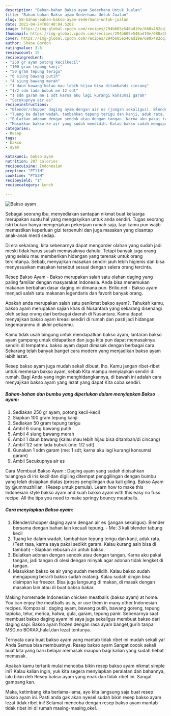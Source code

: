 ```yaml
---
description: "Bahan-bahan Bakso ayam Sederhana Untuk Jualan"
title: "Bahan-bahan Bakso ayam Sederhana Untuk Jualan"
slug: 58-bahan-bahan-bakso-ayam-sederhana-untuk-jualan
date: 2021-04-24T00:40:04.520Z
image: https://img-global.cpcdn.com/recipes/294b605e546ad19e/680x482cq70/bakso-ayam-foto-resep-utama.jpg
thumbnail: https://img-global.cpcdn.com/recipes/294b605e546ad19e/680x482cq70/bakso-ayam-foto-resep-utama.jpg
cover: https://img-global.cpcdn.com/recipes/294b605e546ad19e/680x482cq70/bakso-ayam-foto-resep-utama.jpg
author: Shane Gordon
ratingvalue: 3.6
reviewcount: 15
recipeingredient:
- "250 gr ayam potong kecilkecil"
- "100 gram tepung kanji"
- "50 gram tepung terigu"
- "6 siung bawang putih"
- "4 siung bawang merah"
- "1 daun bawang kalau mau lebih hijau bisa ditambahdi cincang"
- "1/2 sdm lada bubuk me 12 sdt"
- "1 sdm garam me 1 sdt karna aku lagi kurangi konsumsi garam"
- "Secukupnya air es"
recipeinstructions:
- "Blender/chopper daging ayam dengan air es (jangan sekaligus). Blender bersama dengan bahan lain kecuali tepung.  Me: 3 kali blender tabung kecil"
- "Tuang ke dalam wadah, tambahkan tepung terigu dan kanji, aduk rata. (Test rasa, karna saya pakai sedikit garam. Kalau kurang asin bisa di tambah) Siapkan rebusan air untuk bakso."
- "Bulatkan adonan dengan sendok atau dengan tangan. Karna aku pakai tangan, jadi tangan di olesi dengan minyak agar adonan tidak lengket di tangan."
- "Masukkan bakso ke air yang sudah mendidih. Kalau bakso sudah mengapung berarti bakso sudah matang. Kalau sudah dingin bisa disimpan ke freezer. Bisa juga langsung di makan, di masak dengan masakan lain atau di buat bakso bakar."
categories:
- Resep
tags:
- bakso
- ayam

katakunci: bakso ayam 
nutrition: 207 calories
recipecuisine: Indonesian
preptime: "PT11M"
cooktime: "PT53M"
recipeyield: "1"
recipecategory: Lunch

---
```



![Bakso ayam](https://img-global.cpcdn.com/recipes/294b605e546ad19e/680x482cq70/bakso-ayam-foto-resep-utama.jpg)

Sebagai seorang ibu, menyediakan santapan nikmat buat keluarga merupakan suatu hal yang mengasyikan untuk anda sendiri. Tugas seorang istri bukan hanya mengerjakan pekerjaan rumah saja, tapi kamu pun wajib memastikan keperluan gizi terpenuhi dan juga masakan yang disantap anak-anak mesti sedap.

Di era  sekarang, kita sebenarnya dapat mengorder olahan yang sudah jadi meski tidak harus susah memasaknya dahulu. Tetapi banyak juga orang yang selalu mau memberikan hidangan yang terenak untuk orang tercintanya. Sebab, menyajikan masakan sendiri jauh lebih higienis dan bisa menyesuaikan masakan tersebut sesuai dengan selera orang tercinta. 

Resep Bakso Ayam - Bakso merupakan salah satu olahan daging yang paling familiar dengan masyarakat Indonesia. Anda bisa menemukan makanan berbahan dasar daging ini dimana pun. Brilio.net - Bakso ayam menjadi salah satu makanan legendaris dan favorit banyak orang.

Apakah anda merupakan salah satu penikmat bakso ayam?. Tahukah kamu, bakso ayam merupakan sajian khas di Nusantara yang sekarang disenangi oleh setiap orang dari berbagai daerah di Nusantara. Kamu dapat menyajikan bakso ayam kreasi sendiri di rumah dan pasti jadi hidangan kegemaranmu di akhir pekanmu.

Kamu tidak usah bingung untuk mendapatkan bakso ayam, lantaran bakso ayam gampang untuk didapatkan dan juga kita pun dapat memasaknya sendiri di tempatmu. bakso ayam dapat dimasak dengan berbagai cara. Sekarang telah banyak banget cara modern yang menjadikan bakso ayam lebih lezat.

Resep bakso ayam juga mudah sekali dibuat, lho. Kamu jangan ribet-ribet untuk memesan bakso ayam, sebab Kita mampu menyiapkan sendiri di rumah. Bagi Anda yang ingin menghidangkannya, di bawah ini adalah cara menyajikan bakso ayam yang lezat yang dapat Kita coba sendiri.

<!--inarticleads1-->

##### Bahan-bahan dan bumbu yang diperlukan dalam menyiapkan Bakso ayam:

1. Sediakan 250 gr ayam, potong kecil-kecil
1. Siapkan 100 gram tepung kanji
1. Sediakan 50 gram tepung terigu
1. Ambil 6 siung bawang putih
1. Ambil 4 siung bawang merah
1. Ambil 1 daun bawang (kalau mau lebih hijau bisa ditambah/di cincang)
1. Ambil 1/2 sdm lada bubuk (me: 1/2 sdt)
1. Gunakan 1 sdm garam (me: 1 sdt; karna aku lagi kurangi konsumsi garam)
1. Ambil Secukupnya air es


Cara Membuat Bakso Ayam : Daging ayam yang sudah dipisahkan tulangnya di iris kecil dan digiling ditempat penggilingan dengan bumbu yang telah disiapkan diatas (proses pengilingan dua kali giling. Bakso Ayam by @ummuzhillan_ (Resep untuk pemula). Learn how to make this Indonesian style bakso ayam and kuah bakso ayam with this easy no fuss recipe. All the tips you need to make springy bouncy meatballs. 

<!--inarticleads2-->

##### Cara menyiapkan Bakso ayam:

1. Blender/chopper daging ayam dengan air es (jangan sekaligus). Blender bersama dengan bahan lain kecuali tepung.  - Me: 3 kali blender tabung kecil
1. Tuang ke dalam wadah, tambahkan tepung terigu dan kanji, aduk rata. (Test rasa, karna saya pakai sedikit garam. Kalau kurang asin bisa di tambah) - Siapkan rebusan air untuk bakso.
1. Bulatkan adonan dengan sendok atau dengan tangan. Karna aku pakai tangan, jadi tangan di olesi dengan minyak agar adonan tidak lengket di tangan.
1. Masukkan bakso ke air yang sudah mendidih. Kalau bakso sudah mengapung berarti bakso sudah matang. Kalau sudah dingin bisa disimpan ke freezer. Bisa juga langsung di makan, di masak dengan masakan lain atau di buat bakso bakar.


Making homemade Indonesian chicken meatballs (bakso ayam) at home. You can enjoy the meatballs as is, or use them in many other Indonesian recipes. Komposisi : daging ayam, bawang putih, bawang goreng, tepung tapioka, telur, merica, halwa, gula, garam, tepung panir. Sebenarnya saat membuat bakso daging ayam ini saya juga sekaligus membuat bakso dari daging sapi. Bakso ayam frozen dengan rasa ayam banget,gurih tanpa MSG,no BORAX,halal,dan lezat tentunya. 

Ternyata cara buat bakso ayam yang mantab tidak ribet ini mudah sekali ya! Anda Semua bisa membuatnya. Resep bakso ayam Sangat cocok sekali buat kita yang baru belajar memasak maupun bagi kalian yang sudah hebat memasak.

Apakah kamu tertarik mulai mencoba bikin resep bakso ayam nikmat simple ini? Kalau kalian ingin, yuk kita segera menyiapkan peralatan dan bahannya, lalu bikin deh Resep bakso ayam yang enak dan tidak ribet ini. Sangat gampang kan. 

Maka, ketimbang kita berlama-lama, ayo kita langsung saja buat resep bakso ayam ini. Pasti anda gak akan nyesel sudah bikin resep bakso ayam lezat tidak ribet ini! Selamat mencoba dengan resep bakso ayam mantab tidak ribet ini di rumah masing-masing,oke!.

